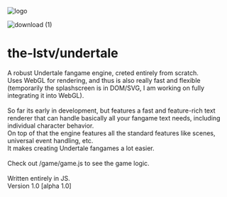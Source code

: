
![logo](https://github.com/user-attachments/assets/b58d2d97-1eda-449b-98ef-a2b5df78ae51)

![download (1)](https://github.com/user-attachments/assets/5001d623-c373-41a9-941d-92f457b30fd1)

# the-lstv/undertale

A robust Undertale fangame engine, creted entirely from scratch.<br>
Uses WebGL for rendering, and thus is also really fast and flexible (temporarily the splashscreen is in DOM/SVG, I am working on fully integrating it into WebGL).<br><br>
So far its early in development, but features a fast and feature-rich text renderer that can handle basically all your fangame text needs, including individual character behavior.<br>
On top of that the engine features all the standard features like scenes, universal event handling, etc.<br>
It makes creating Undertale fangames a lot easier.
<br><br>
Check out /game/game.js to see the game logic.
<br><br>Written entirely in JS.<br>
Version 1.0 [alpha 1.0]

